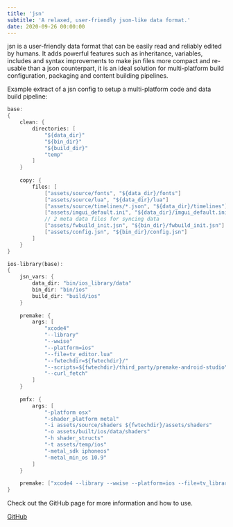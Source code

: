```yaml
---
title: 'jsn'
subtitle: 'A relaxed, user-friendly json-like data format.'
date: 2020-09-26 00:00:00
---
```


jsn is a user-friendly data format that can be easily read and reliably edited by humans. It adds powerful features such as inheritance, variables, includes and syntax improvements to make jsn files more compact and re-usable than a json counterpart, it is an ideal solution for multi-platform build configuration, packaging and content building pipelines.

Example extract of a jsn config to setup a multi-platform code and data build pipeline:

```c++
base:
{
    clean: {
        directories: [
            "${data_dir}"
            "${bin_dir}"
            "${build_dir}"
            "temp"
        ]
    }
    
    copy: {
        files: [
            ["assets/source/fonts", "${data_dir}/fonts"]
            ["assets/source/lua", "${data_dir}/lua"]
            ["assets/source/timelines/*.json", "${data_dir}/timelines"]
            ["assets/imgui_default.ini", "${data_dir}/imgui_default.ini"]
            // 2 meta data files for syncing data
            ["assets/fwbuild_init.jsn", "${bin_dir}/fwbuild_init.jsn"]
            ["assets/config.jsn", "${bin_dir}/config.jsn"]
        ]
    }
}

ios-library(base): 
{
    jsn_vars: {
        data_dir: "bin/ios_library/data"
        bin_dir: "bin/ios"
        build_dir: "build/ios"
    }
    
    premake: {
        args: [
            "xcode4"
            "--library"
            "--wwise"
            "--platform=ios"
            "--file=tv_editor.lua"
            "--fwtechdir=${fwtechdir}/"
            "--scripts=${fwtechdir}/third_party/premake-android-studio"
            "--curl_fetch"
        ]
    }
            
    pmfx: {
        args: [
            "-platform osx"
            "-shader_platform metal"
            "-i assets/source/shaders ${fwtechdir}/assets/shaders"
            "-o assets/built/ios/data/shaders"
            "-h shader_structs"
            "-t assets/temp/ios"
            "-metal_sdk iphoneos"
            "-metal_min_os 10.9"
        ]
    }
    
    premake: ["xcode4 --library --wwise --platform=ios --file=tv_library.lua"]
}
```

Check out the GitHub page for more information and how to use.

<a href="https://github.com/polymonster/jsn" class="button button--large">GitHub</a>